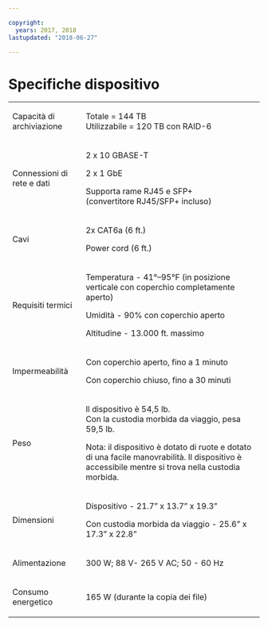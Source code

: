 ```yaml
---

copyright:
  years: 2017, 2018
lastupdated: "2018-06-27"

---
```



# Specifiche dispositivo

<table role="presentation">
        <colgroup>
          <col/>
          <col/>
        </colgroup>
          <tr>
            <td><p>Capacità di archiviazione</p></td>
            <td>
              <p>Totale = 144 TB<br/>Utilizzabile = 120 TB con RAID-6</p>
            </td>
          </tr>
          <tr>
            <td><p>Connessioni di rete e dati</p></td>
            <td>
              <p>2 x 10 GBASE-T</p>
              <p>2 x 1 GbE</p>
              <p>Supporta rame RJ45 e SFP+ <br/> (convertitore RJ45/SFP+ incluso)</p>
            </td>
          </tr>
          <tr>
            <td><p>Cavi</p></td>
            <td>
              <p>2x CAT6a (6 ft.)</p>
              <p>Power cord (6 ft.)</p>
            </td>
          </tr>
          <tr>
            <td><p>Requisiti termici</p></td>
            <td>
              <p>Temperatura -  41°–95°F (in posizione verticale con coperchio completamente aperto)</p>
              <p>Umidità - 90% con coperchio aperto</p>
              <p>Altitudine - 13.000 ft. massimo</p>
            </td>
          </tr>
          <tr>
            <td><p>Impermeabilità</p></td>
            <td>
              <p>Con coperchio aperto, fino a 1 minuto</p>
              <p>Con coperchio chiuso, fino a 30 minuti</p>
            </td>
          </tr>
          <tr>
            <td><p>Peso</p></td>
            <td>
              <p>Il dispositivo è 54,5 lb.<br/>Con la custodia morbida da viaggio, pesa 59,5 lb.</p>
              <p>Nota: il dispositivo è dotato di ruote e dotato di una facile manovrabilità. Il dispositivo è accessibile mentre si trova nella custodia morbida.</p>
            </td>
          </tr>
          <tr>
            <td><p>Dimensioni</p></td>
            <td>
              <p>Dispositivo - 21.7” x 13.7” x 19.3”</p>
              <p>Con custodia morbida da viaggio - 25.6” x 17.3” x 22.8”</p>
            </td>
          </tr>
          <tr>
            <td><p>Alimentazione</p></td>
            <td>
              <p>300 W; 88 V- 265 V AC; 50 - 60 Hz</p>
            </td>
          </tr>
          <tr>
            <td><p>Consumo energetico</p></td>
            <td>
              <p>165 W (durante la copia dei file)</p>
            </td>
          </tr>
</table>
